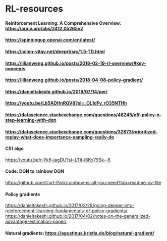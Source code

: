 # RL-resources

#### Reinforcement Learning: A Comprehensive Overview: https://arxiv.org/abs/2412.05265v2   
#### https://spinningup.openai.com/en/latest/
#### https://julien-vitay.net/deeprl/src/1.5-TD.html
#### https://lilianweng.github.io/posts/2018-02-19-rl-overview/#key-concepts
#### https://lilianweng.github.io/posts/2018-04-08-policy-gradient/
#### https://danieltakeshi.github.io/2019/07/14/per/
#### https://youtu.be/Lb5ADHnRQV8?si=_OL1dFy_rO35NTHh
#### https://datascience.stackexchange.com/questions/46245/off-policy-n-step-learning-with-dqn
#### https://datascience.stackexchange.com/questions/32873/prioritized-replay-what-does-importance-sampling-really-do
#### C51 algo
https://youtu.be/r-Yk6-jagDU?si=LTlt-l6Kx79Sk--6
#### Code: DQN to rainbow DQN
https://github.com/Curt-Park/rainbow-is-all-you-need?tab=readme-ov-file
#### Policy gradients
https://danieltakeshi.github.io/2017/03/28/going-deeper-into-reinforcement-learning-fundamentals-of-policy-gradients/     
https://danieltakeshi.github.io/2017/04/02/notes-on-the-generalized-advantage-estimation-paper/   
#### Natural gradients: https://agustinus.kristia.de/blog/natural-gradient/

